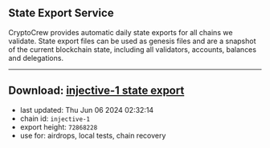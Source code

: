## State Export Service
CryptoCrew provides automatic daily state exports for all chains we validate. State export files can be used as genesis files and are a snapshot of the current blockchain state, including all validators, accounts, balances and delegations.

---
**Download: [injective-1 state export](https://dl-eu2.ccvalidators.com/SERVICE/injective/injective-1_export_72868228.json)**
---

- last updated: Thu Jun 06 2024 02:32:14
- chain id: `injective-1`
- export height: `72868228`
- use for: airdrops, local tests, chain recovery
